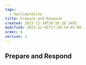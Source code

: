 ```yaml
---
tags:
  - XactimateSite
title: Prepare and Respond
created: 2023-11-30T20:55:20.349Z
modified: 2023-12-05T17:20:54-05:00
order: 6
version: 1
---
```


## Prepare and Respond
